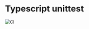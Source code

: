 # Typescript unittest
[![CI](https://github.com/YahyaQandel/Cypress-unittest/actions/workflows/ci.yml/badge.svg)](https://github.com/YahyaQandel/Cypress-unittest/actions/workflows/ci.yml)